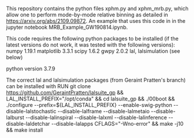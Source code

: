 This repository contains the python files xphm.py and xphm_mrb.py, which allow one to perform mode-by-mode relative binning as detailed in https://arxiv.org/abs/2109.09872. An example that uses this code in in the jupyter notebook MRB_Example_GW190814.ipynb.

This code requires the following python packages to be installed (if the latest versions do not work, it was tested with the following versions):
numpy 1.19.1
matplotlib 3.3.1
scipy 1.6.2
gwpy 2.0.2
lal, lalsimulation (see below)

python version 3.7.9

The correct lal and lalsimulation packages (from Geraint Pratten's branch) can be installed with
RUN git clone https://github.com/GeraintPratten/lalsuite_gp && LAL_INSTALL_PREFIX="/opt/conda" && cd lalsuite_gp  && ./00boot && ./configure --prefix=${LAL_INSTALL_PREFIX} --enable-swig-python --disable-lalstochastic --disable-lalframe --disable-lalmetaio --disable-lalburst --disable-lalinspiral --disable-lalxml --disable-lalinference --disable-laldetchar --disable-lalapps CFLAGS="-Wno-error" && make -j10 && make install
